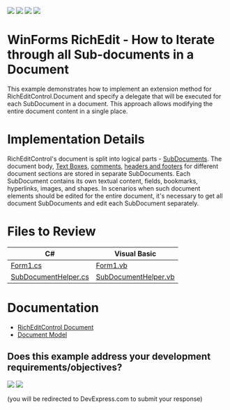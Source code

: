 <!-- default badges list -->
![](https://img.shields.io/endpoint?url=https://codecentral.devexpress.com/api/v1/VersionRange/172991040/24.2.1%2B)
[![](https://img.shields.io/badge/Open_in_DevExpress_Support_Center-FF7200?style=flat-square&logo=DevExpress&logoColor=white)](https://supportcenter.devexpress.com/ticket/details/T830453)
[![](https://img.shields.io/badge/📖_How_to_use_DevExpress_Examples-e9f6fc?style=flat-square)](https://docs.devexpress.com/GeneralInformation/403183)
[![](https://img.shields.io/badge/💬_Leave_Feedback-feecdd?style=flat-square)](#does-this-example-address-your-development-requirementsobjectives)
<!-- default badges end -->
# WinForms RichEdit - How to Iterate through all Sub-documents in a Document

This example demonstrates how to implement an extension method for RichEditControl.Document and specify a delegate that will be executed for each SubDocument in a document. This approach allows modifying the entire document content in a single place.

# Implementation Details

RichEditControl's document is split into logical parts - [SubDocuments](https://docs.devexpress.com/OfficeFileAPI/DevExpress.XtraRichEdit.API.Native.SubDocument). The document body, [Text Boxes](https://docs.devexpress.com/WindowsForms/18007/controls-and-libraries/rich-text-editor/richeditcontrol-document/document-elements/text-boxes), [comments](https://docs.devexpress.com/WindowsForms/18077/controls-and-libraries/rich-text-editor/richeditcontrol-document/document-elements/comments), [headers and footers](https://docs.devexpress.com/WindowsForms/8305/controls-and-libraries/rich-text-editor/richeditcontrol-document/document-elements/headers-and-footers) for different document sections are stored in separate SubDocuments. Each SubDocument contains its own textual content, fields, bookmarks, hyperlinks, images, and shapes. In scenarios when such document elements should be edited for the entire document, it's necessary to get all document SubDocuments and edit each SubDocument separately.

# Files to Review

| C# | Visual Basic |
|---|---|
| [Form1.cs](./CS/SubDocumentIterator/Form1.cs) | [Form1.vb](./VB/SubDocumentIterator/Form1.vb) |
| [SubDocumentHelper.cs](./CS/SubDocumentIterator/SubDocumentHelper.cs) | [SubDocumentHelper.vb](./VB/SubDocumentIterator/SubDocumentHelper.vb) |

# Documentation

* [RichEditControl Document](https://docs.devexpress.com/WindowsForms/6262/controls-and-libraries/rich-text-editor/rich-edit-control-document)
* [Document Model](https://docs.devexpress.com/WindowsForms/6262/controls-and-libraries/rich-text-editor/rich-edit-control-document)
<!-- feedback -->
## Does this example address your development requirements/objectives?

[<img src="https://www.devexpress.com/support/examples/i/yes-button.svg"/>](https://www.devexpress.com/support/examples/survey.xml?utm_source=github&utm_campaign=winforms-rich-edit-iterate-through-all-sub-documents&~~~was_helpful=yes) [<img src="https://www.devexpress.com/support/examples/i/no-button.svg"/>](https://www.devexpress.com/support/examples/survey.xml?utm_source=github&utm_campaign=winforms-rich-edit-iterate-through-all-sub-documents&~~~was_helpful=no)

(you will be redirected to DevExpress.com to submit your response)
<!-- feedback end -->

